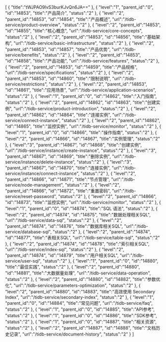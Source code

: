 [
	{
		"title":"tWJPAO9lvS3burKJvQn6JA=="
	},
	{
		"level":"1",
		"parent_id":"0",
		"id":"14853",
		"title":"产品简介",
		"status":"2"
	},
	{
		"level":"2",
		"parent_id":"14853",
		"id":"14854",
		"title":"产品概述",
		"url":"/tidb-service/product-overview",
		"status":"2"
	},
	{
		"level":"2",
		"parent_id":"14853",
		"id":"14855",
		"title":"核心概念",
		"url":"/tidb-service/core-concepts",
		"status":"2"
	},
	{
		"level":"2",
		"parent_id":"14853",
		"id":"14856",
		"title":"基础架构",
		"url":"/tidb-service/basic-infrastructure",
		"status":"2"
	},
	{
		"level":"2",
		"parent_id":"14853",
		"id":"14857",
		"title":"产品优势",
		"url":"/tidb-service/benefits",
		"status":"2"
	},
	{
		"level":"2",
		"parent_id":"14853",
		"id":"14858",
		"title":"产品功能",
		"url":"/tidb-service/features",
		"status":"2"
	},
	{
		"level":"2",
		"parent_id":"14853",
		"id":"14859",
		"title":"产品规格",
		"url":"/tidb-service/specifications",
		"status":"2"
	},
	{
		"level":"2",
		"parent_id":"14853",
		"id":"14860",
		"title":"限制说明",
		"url":"/tidb-service/restrictions",
		"status":"2"
	},
	{
		"level":"2",
		"parent_id":"14853",
		"id":"14861",
		"title":"应用场景",
		"url":"/tidb-service/application-scenarios",
		"status":"2"
	},
	{
		"level":"1",
		"parent_id":"0",
		"id":"14862",
		"title":"入门指南",
		"status":"2"
	},
	{
		"level":"2",
		"parent_id":"14862",
		"id":"14863",
		"title":"创建实例",
		"url":"/tidb-service/product-introduction",
		"status":"2"
	},
	{
		"level":"2",
		"parent_id":"14862",
		"id":"14864",
		"title":"连接实例",
		"url":"/tidb-service/connect-instance",
		"status":"2"
	},
	{
		"level":"2",
		"parent_id":"14862",
		"id":"14865",
		"title":"监控实例",
		"url":"/tidb-service/monitor",
		"status":"2"
	},
	{
		"level":"1",
		"parent_id":"0",
		"id":"14866",
		"title":"操作指南",
		"status":"2"
	},
	{
		"level":"2",
		"parent_id":"14866",
		"id":"14867",
		"title":"实例管理",
		"status":"2"
	},
	{
		"level":"3",
		"parent_id":"14867",
		"id":"14868",
		"title":"创建实例",
		"url":"/tidb-service/instance/create-instance",
		"status":"2"
	},
	{
		"level":"3",
		"parent_id":"14867",
		"id":"14869",
		"title":"删除实例",
		"url":"/tidb-service/instance/delete-instance",
		"status":"2"
	},
	{
		"level":"3",
		"parent_id":"14867",
		"id":"14870",
		"title":"连接实例",
		"url":"/tidb-service/instance/connect-instance",
		"status":"2"
	},
	{
		"level":"2",
		"parent_id":"14866",
		"id":"14871",
		"title":"节点管理",
		"url":"/tidb-service/node-management",
		"status":"2"
	},
	{
		"level":"2",
		"parent_id":"14866",
		"id":"14872",
		"title":"重置密码",
		"url":"/tidb-service/reset-password",
		"status":"2"
	},
	{
		"level":"2",
		"parent_id":"14866",
		"id":"14873",
		"title":"监控实例",
		"url":"/tidb-service/monitor",
		"status":"2"
	},
	{
		"level":"1",
		"parent_id":"0",
		"id":"14874",
		"title":"SQL 语法",
		"status":"2"
	},
	{
		"level":"2",
		"parent_id":"14874",
		"id":"14875",
		"title":"数据处理相关SQL",
		"url":"/tidb-service/data-sql",
		"status":"2"
	},
	{
		"level":"2",
		"parent_id":"14874",
		"id":"14876",
		"title":"数据库相关SQL",
		"url":"/tidb-service/database-sql",
		"status":"2"
	},
	{
		"level":"2",
		"parent_id":"14874",
		"id":"14877",
		"title":"表相关SQL",
		"url":"/tidb-service/table-sql",
		"status":"2"
	},
	{
		"level":"2",
		"parent_id":"14874",
		"id":"14878",
		"title":"索引相关SQL",
		"url":"/tidb-service/index-sql",
		"status":"2"
	},
	{
		"level":"2",
		"parent_id":"14874",
		"id":"14879",
		"title":"用户相关SQL",
		"url":"/tidb-service/user-sql",
		"status":"2"
	},
	{
		"level":"1",
		"parent_id":"0",
		"id":"14880",
		"title":"最佳实践",
		"status":"2"
	},
	{
		"level":"2",
		"parent_id":"14880",
		"id":"14881",
		"title":"大数据量处理",
		"url":"/tidb-service/data-operation",
		"status":"2"
	},
	{
		"level":"2",
		"parent_id":"14880",
		"id":"14882",
		"title":"参数优化",
		"url":"/tidb-service/parameters-optimization",
		"status":"2"
	},
	{
		"level":"2",
		"parent_id":"14880",
		"id":"14883",
		"title":"高效使用 Secondary Index",
		"url":"/tidb-service/secondary-index",
		"status":"2"
	},
	{
		"level":"1",
		"parent_id":"0",
		"id":"14884",
		"title":"常见问题",
		"url":"/tidb-service/faq",
		"status":"2"
	},
	{
		"level":"1",
		"parent_id":"0",
		"id":"14885",
		"title":"API参考",
		"status":"2"
	},
	{
		"level":"1",
		"parent_id":"0",
		"id":"14886",
		"title":"SDK参考",
		"status":"2"
	},
	{
		"level":"1",
		"parent_id":"0",
		"id":"14887",
		"title":"相关资源",
		"status":"2"
	},
	{
		"level":"2",
		"parent_id":"14887",
		"id":"14888",
		"title":"文档历史记录",
		"url":"/tidb-service/document-history",
		"status":"2"
	}
]